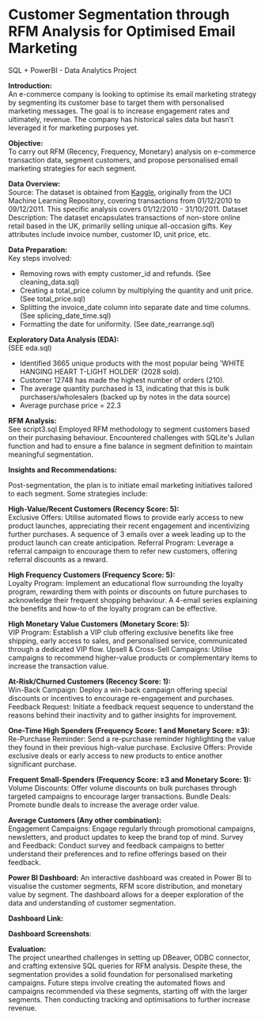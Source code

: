 # Customer Segmentation through RFM Analysis for Optimised Email Marketing
SQL + PowerBI - Data Analytics Project

**Introduction:**  
An e-commerce company is looking to optimise its email marketing strategy by segmenting its customer base to target them with personalised marketing messages. The goal is to increase engagement rates and ultimately, revenue. The company has historical sales data but hasn’t leveraged it for marketing purposes yet.  

**Objective:**   
To carry out RFM (Recency, Frequency, Monetary) analysis on e-commerce transaction data, segment customers, and propose personalised email marketing strategies for each segment.  

**Data Overview:**  
Source: The dataset is obtained from [Kaggle](https://www.kaggle.com/datasets/carrie1/ecommerce-data), originally from the UCI Machine Learning Repository, covering transactions from 01/12/2010 to 09/12/2011. This specific analysis covers 01/12/2010 - 31/10/2011.
Dataset Description: The dataset encapsulates transactions of non-store online retail based in the UK, primarily selling unique all-occasion gifts. Key attributes include invoice number, customer ID, unit price, etc.    

**Data Preparation:**  
Key steps involved:
* Removing rows with empty customer_id and refunds.  (See cleaning_data.sql)
* Creating a total_price column by multiplying the quantity and unit price.  (See total_price.sql)
* Splitting the invoice_date column into separate date and time columns.  (See splicing_date_time.sql)
* Formatting the date for uniformity.  (See date_rearrange.sql)

**Exploratory Data Analysis (EDA):**  
(SEE eda.sql)
* Identified 3665 unique products with the most popular being 'WHITE HANGING HEART T-LIGHT HOLDER' (2028 sold).
* Customer 12748 has made the highest number of orders (210).
* The average quantity purchased is 13, indicating that this is bulk purchasers/wholesalers (backed up by notes in the data source)
* Average purchase price = 22.3

**RFM Analysis:**  
See script3.sql
Employed RFM methodology to segment customers based on their purchasing behaviour. Encountered challenges with SQLite's Julian function and had to ensure a fine balance in segment definition to maintain meaningful segmentation.

**Insights and Recommendations:**  

Post-segmentation, the plan is to initiate email marketing initiatives tailored to each segment. Some strategies include:  

**High-Value/Recent Customers (Recency Score: 5):**  
Exclusive Offers: Utilise automated flows to provide early access to new product launches, appreciating their recent engagement and incentivizing further purchases. A sequence of 3 emails over a week leading up to the product launch can create anticipation.
Referral Program: Leverage a referral campaign to encourage them to refer new customers, offering referral discounts as a reward.  

**High Frequency Customers (Frequency Score: 5):**  
Loyalty Program: Implement an educational flow surrounding the loyalty program, rewarding them with points or discounts on future purchases to acknowledge their frequent shopping behaviour. A 4-email series explaining the benefits and how-to of the loyalty program can be effective.  

**High Monetary Value Customers (Monetary Score: 5):**  
VIP Program: Establish a VIP club offering exclusive benefits like free shipping, early access to sales, and personalised service, communicated through a dedicated VIP flow.
Upsell & Cross-Sell Campaigns: Utilise campaigns to recommend higher-value products or complementary items to increase the transaction value.  

**At-Risk/Churned Customers (Recency Score: 1):**  
Win-Back Campaign: Deploy a win-back campaign offering special discounts or incentives to encourage re-engagement and purchases.
Feedback Request: Initiate a feedback request sequence to understand the reasons behind their inactivity and to gather insights for improvement.   

**One-Time High Spenders (Frequency Score: 1 and Monetary Score: ≥3):**  
Re-Purchase Reminder: Send a re-purchase reminder highlighting the value they found in their previous high-value purchase.
Exclusive Offers: Provide exclusive deals or early access to new products to entice another significant purchase.  

**Frequent Small-Spenders (Frequency Score: ≥3 and Monetary Score: 1):**  
Volume Discounts: Offer volume discounts on bulk purchases through targeted campaigns to encourage larger transactions.
Bundle Deals: Promote bundle deals to increase the average order value.  

**Average Customers (Any other combination):**  
Engagement Campaigns: Engage regularly through promotional campaigns, newsletters, and product updates to keep the brand top of mind.
Survey and Feedback: Conduct survey and feedback campaigns to better understand their preferences and to refine offerings based on their feedback.  

**Power BI Dashboard:**
An interactive dashboard was created in Power BI to visualise the customer segments, RFM score distribution, and monetary value by segment. The dashboard allows for a deeper exploration of the data and understanding of customer segmentation.  

**Dashboard Link:**

**Dashboard Screenshots**:

**Evaluation:**  
The project unearthed challenges in setting up DBeaver, ODBC connector, and crafting extensive SQL queries for RFM analysis. Despite these, the segmentation provides a solid foundation for personalised marketing campaigns. Future steps involve creating the automated flows and campaigns recommended via these segments, starting off with the larger segments. Then conducting tracking and optimisations to further increase revenue. 



